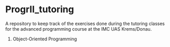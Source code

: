 # ProgrII_tutoring
A repository to keep track of the exercises done during the tutoring classes for the advanced programming course at the IMC UAS Krems/Donau.

1) Object-Oriented Programming
